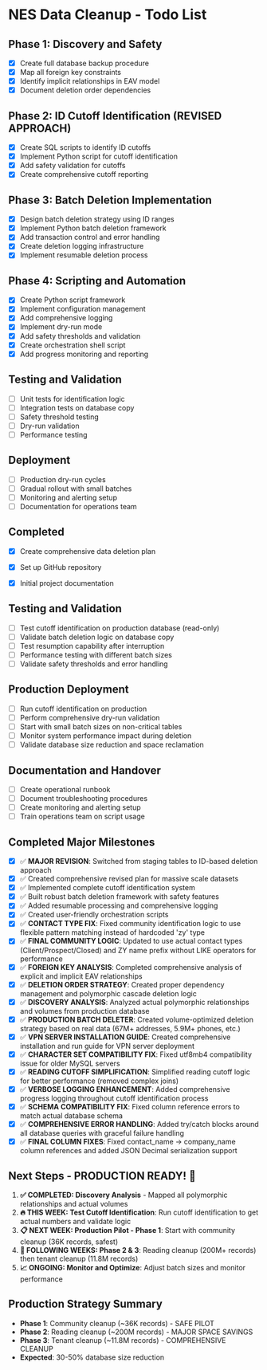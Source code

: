 # NES Data Cleanup - Todo List

## Phase 1: Discovery and Safety
- [x] Create full database backup procedure
- [x] Map all foreign key constraints
- [x] Identify implicit relationships in EAV model
- [x] Document deletion order dependencies

## Phase 2: ID Cutoff Identification (REVISED APPROACH)
- [x] Create SQL scripts to identify ID cutoffs
- [x] Implement Python script for cutoff identification
- [x] Add safety validation for cutoffs
- [x] Create comprehensive cutoff reporting

## Phase 3: Batch Deletion Implementation
- [x] Design batch deletion strategy using ID ranges
- [x] Implement Python batch deletion framework
- [x] Add transaction control and error handling
- [x] Create deletion logging infrastructure
- [x] Implement resumable deletion process

## Phase 4: Scripting and Automation
- [x] Create Python script framework
- [x] Implement configuration management
- [x] Add comprehensive logging
- [x] Implement dry-run mode
- [x] Add safety thresholds and validation
- [x] Create orchestration shell script
- [x] Add progress monitoring and reporting

## Testing and Validation
- [ ] Unit tests for identification logic
- [ ] Integration tests on database copy
- [ ] Safety threshold testing
- [ ] Dry-run validation
- [ ] Performance testing

## Deployment
- [ ] Production dry-run cycles
- [ ] Gradual rollout with small batches
- [ ] Monitoring and alerting setup
- [ ] Documentation for operations team

## Completed
- [x] Create comprehensive data deletion plan
- [x] Set up GitHub repository
- [x] Initial project documentation


## Testing and Validation
- [ ] Test cutoff identification on production database (read-only)
- [ ] Validate batch deletion logic on database copy
- [ ] Test resumption capability after interruption
- [ ] Performance testing with different batch sizes
- [ ] Validate safety thresholds and error handling

## Production Deployment
- [ ] Run cutoff identification on production
- [ ] Perform comprehensive dry-run validation
- [ ] Start with small batch sizes on non-critical tables
- [ ] Monitor system performance impact during deletion
- [ ] Validate database size reduction and space reclamation

## Documentation and Handover
- [ ] Create operational runbook
- [ ] Document troubleshooting procedures
- [ ] Create monitoring and alerting setup
- [ ] Train operations team on script usage

## Completed Major Milestones
- [x] ✅ **MAJOR REVISION**: Switched from staging tables to ID-based deletion approach
- [x] ✅ Created comprehensive revised plan for massive scale datasets
- [x] ✅ Implemented complete cutoff identification system
- [x] ✅ Built robust batch deletion framework with safety features
- [x] ✅ Added resumable processing and comprehensive logging
- [x] ✅ Created user-friendly orchestration scripts
- [x] ✅ **CONTACT TYPE FIX**: Fixed community identification logic to use flexible pattern matching instead of hardcoded 'zy' type
- [x] ✅ **FINAL COMMUNITY LOGIC**: Updated to use actual contact types (Client/Prospect/Closed) and ZY name prefix without LIKE operators for performance
- [x] ✅ **FOREIGN KEY ANALYSIS**: Completed comprehensive analysis of explicit and implicit EAV relationships
- [x] ✅ **DELETION ORDER STRATEGY**: Created proper dependency management and polymorphic cascade deletion logic
- [x] ✅ **DISCOVERY ANALYSIS**: Analyzed actual polymorphic relationships and volumes from production database
- [x] ✅ **PRODUCTION BATCH DELETER**: Created volume-optimized deletion strategy based on real data (67M+ addresses, 5.9M+ phones, etc.)
- [x] ✅ **VPN SERVER INSTALLATION GUIDE**: Created comprehensive installation and run guide for VPN server deployment
- [x] ✅ **CHARACTER SET COMPATIBILITY FIX**: Fixed utf8mb4 compatibility issue for older MySQL servers
- [x] ✅ **READING CUTOFF SIMPLIFICATION**: Simplified reading cutoff logic for better performance (removed complex joins)
- [x] ✅ **VERBOSE LOGGING ENHANCEMENT**: Added comprehensive progress logging throughout cutoff identification process
- [x] ✅ **SCHEMA COMPATIBILITY FIX**: Fixed column reference errors to match actual database schema
- [x] ✅ **COMPREHENSIVE ERROR HANDLING**: Added try/catch blocks around all database queries with graceful failure handling
- [x] ✅ **FINAL COLUMN FIXES**: Fixed contact_name → company_name column references and added JSON Decimal serialization support

## Next Steps - PRODUCTION READY! 🚀
1. **✅ COMPLETED: Discovery Analysis** - Mapped all polymorphic relationships and actual volumes
2. **🔥 THIS WEEK: Test Cutoff Identification**: Run cutoff identification to get actual numbers and validate logic
3. **📋 NEXT WEEK: Production Pilot - Phase 1**: Start with community cleanup (36K records, safest)
4. **🚀 FOLLOWING WEEKS: Phase 2 & 3**: Reading cleanup (200M+ records) then tenant cleanup (11.8M records)
5. **📈 ONGOING: Monitor and Optimize**: Adjust batch sizes and monitor performance

## Production Strategy Summary
- **Phase 1**: Community cleanup (~36K records) - SAFE PILOT
- **Phase 2**: Reading cleanup (~200M records) - MAJOR SPACE SAVINGS  
- **Phase 3**: Tenant cleanup (~11.8M records) - COMPREHENSIVE CLEANUP
- **Expected**: 30-50% database size reduction

